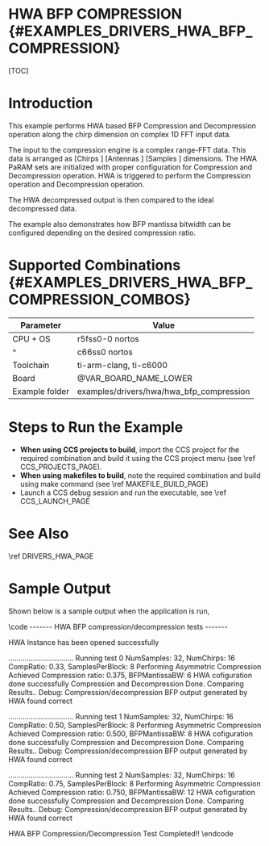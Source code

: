 # HWA BFP COMPRESSION {#EXAMPLES_DRIVERS_HWA_BFP_COMPRESSION}

[TOC]

# Introduction

This example performs HWA based BFP Compression and Decompression operation
along the chirp dimension on complex 1D FFT input data.

The input to the compression engine is a complex range-FFT data. This data is
arranged as [Chirps ] [Antennas ] [Samples ] dimensions.
The HWA PaRAM sets are initialized with proper configuration for Compression and
Decompression operation.
HWA is triggered to perform the Compression operation and Decompression operation.

The HWA decompressed output is then compared to the ideal decompressed data.

The example also demonstrates how BFP mantissa bitwidth can be configured depending
on the desired compression ratio.

# Supported Combinations {#EXAMPLES_DRIVERS_HWA_BFP_COMPRESSION_COMBOS}

 Parameter      | Value
 ---------------|-----------
 CPU + OS       | r5fss0-0 nortos
 ^              | c66ss0 nortos
 Toolchain      | ti-arm-clang, ti-c6000
 Board          | @VAR_BOARD_NAME_LOWER
 Example folder | examples/drivers/hwa/hwa_bfp_compression

# Steps to Run the Example

- **When using CCS projects to build**, import the CCS project for the required combination
  and build it using the CCS project menu (see \ref CCS_PROJECTS_PAGE).
- **When using makefiles to build**, note the required combination and build using
  make command (see \ref MAKEFILE_BUILD_PAGE)
- Launch a CCS debug session and run the executable, see \ref CCS_LAUNCH_PAGE

# See Also

\ref DRIVERS_HWA_PAGE

# Sample Output

Shown below is a sample output when the application is run,

\code
------- HWA BFP compression/decompression tests -------

HWA Instance has been opened successfully


................................
Running test 0
NumSamples: 32, NumChirps: 16
CompRatio: 0.33, SamplesPerBlock: 8
Performing Asymmetric Compression
Achieved Compression ratio: 0.375, BFPMantissaBW: 6
HWA cofiguration done successfully
Compression and Decompression Done. Comparing Results..
Debug: Compression/decompression BFP output generated by HWA found correct


................................
Running test 1
NumSamples: 32, NumChirps: 16
CompRatio: 0.50, SamplesPerBlock: 8
Performing Asymmetric Compression
Achieved Compression ratio: 0.500, BFPMantissaBW: 8
HWA cofiguration done successfully
Compression and Decompression Done. Comparing Results..
Debug: Compression/decompression BFP output generated by HWA found correct


................................
Running test 2
NumSamples: 32, NumChirps: 16
CompRatio: 0.75, SamplesPerBlock: 8
Performing Asymmetric Compression
Achieved Compression ratio: 0.750, BFPMantissaBW: 12
HWA cofiguration done successfully
Compression and Decompression Done. Comparing Results..
Debug: Compression/decompression BFP output generated by HWA found correct


HWA BFP Compression/Decompression Test Completed!!
\endcode
